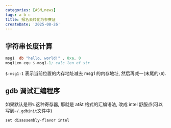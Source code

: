 ```yaml
---
categories: [ASM,news]
tags: a b c
title: 报名表转化为参赛证
createDate: '2025-08-26'
---
```





## 字符串长度计算

```asm
msg1  db "hello, world!" , 0xa, 0
msg1Len equ $-msg1-1; calc len of str
```

`$-msg1-1` 表示当前位置的内存地址减去 msg1 的内存地址, 然后再减一(末尾的`\0`).





## gdb 调试汇编程序

如果默认是带`%` 这种寄存器, 那就是 at&t 格式的汇编语法, 改成 intel 舒服点(可以写到`~/.gdbinit`文件中)

```c
set disassembly-flavor intel
```